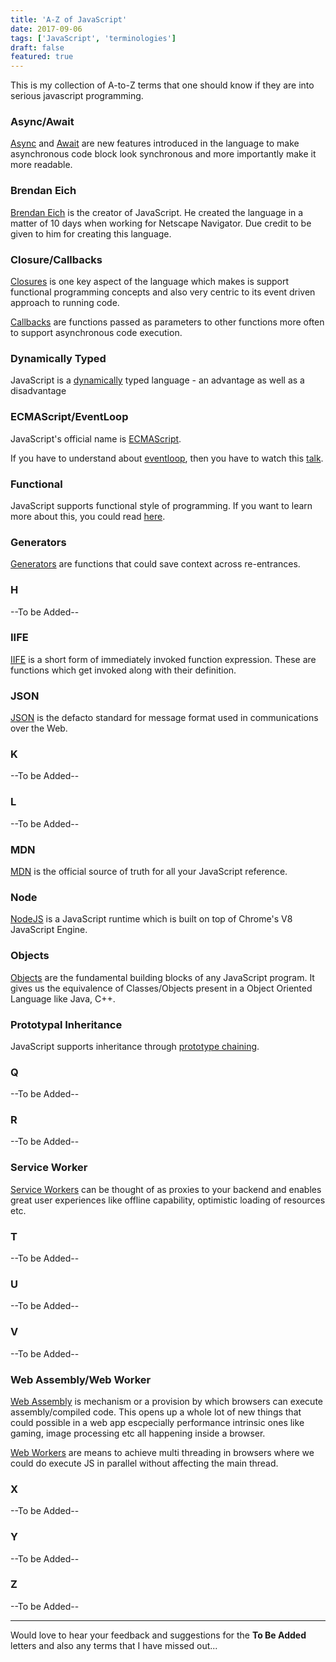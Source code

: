```yaml
---
title: 'A-Z of JavaScript'
date: 2017-09-06
tags: ['JavaScript', 'terminologies']
draft: false
featured: true
---
```


This is my collection of A-to-Z terms that one should know if they are into serious javascript programming.

### **A**sync/**Await**

[Async][async] and [Await][await] are new features introduced in the language to make asynchronous code block look synchronous and more importantly make it more readable.

### **B**rendan Eich

[Brendan Eich][brendaneich] is the creator of JavaScript. He created the language in a matter of 10 days when working for Netscape Navigator. Due credit to be given to him for creating this language.

### **C**losure/**C**allbacks

[Closures][closures] is one key aspect of the language which makes is support functional programming concepts and also very centric to its event driven approach to running code.

[Callbacks][callbacks] are functions passed as parameters to other functions more often to support asynchronous code execution.

### **D**ynamically Typed

JavaScript is a [dynamically][dynamic-typing] typed language - an advantage as well as a disadvantage

### **E**CMAScript/**E**ventLoop

JavaScript's official name is [ECMAScript][ecmascript].

If you have to understand about [eventloop][event-loop], then you have to watch this [talk][philip-roberts].

### **F**unctional

JavaScript supports functional style of programming. If you want to learn more about this, you could read [here][functional-light].

### **G**enerators

[Generators][generators] are functions that could save context across re-entrances.

### **H**

--To be Added--

### **I**IFE

[IIFE][iife] is a short form of immediately invoked function expression. These are functions which get invoked along with their definition.

### **J**SON

[JSON][json] is the defacto standard for message format used in communications over the Web.

### **K**

--To be Added--

### **L**

--To be Added--

### **M**DN

[MDN][mdn] is the official source of truth for all your JavaScript reference.

### **N**ode

[NodeJS][node] is a JavaScript runtime which is built on top of Chrome's V8 JavaScript Engine.

### **O**bjects

[Objects][objects] are the fundamental building blocks of any JavaScript program. It gives us the equivalence of Classes/Objects present in a Object Oriented Language like Java, C++.

### **P**rototypal Inheritance

JavaScript supports inheritance through [prototype chaining][prototype-chain].

### **Q**

--To be Added--

### **R**

--To be Added--

### **S**ervice Worker

[Service Workers][service-worker] can be thought of as proxies to your backend and enables great user experiences like offline capability, optimistic loading of resources etc.

### **T**

--To be Added--

### **U**

--To be Added--

### **V**

--To be Added--

### **W**eb Assembly/**W**eb Worker

[Web Assembly][web-assembly] is mechanism or a provision by which browsers can execute assembly/compiled code. This opens up a whole lot of new things that could possible in a web app escpecially performance intrinsic ones like gaming, image processing etc all happening inside a browser.

[Web Workers][web-worker] are means to achieve multi threading in browsers where we could do execute JS in parallel without affecting the main thread.

### **X**

--To be Added--

### **Y**

--To be Added--

### **Z**

--To be Added--

---

Would love to hear your feedback and suggestions for the **To Be Added** letters and also any terms that I have missed out...

[async]: https://developer.mozilla.org/en-US/docs/Web/JavaScript/Reference/Statements/async_function
[await]: https://developer.mozilla.org/en-US/docs/Web/JavaScript/Reference/Operators/await
[brendaneich]: https://en.wikipedia.org/wiki/Brendan_Eich
[closures]: https://developer.mozilla.org/en-US/docs/Web/JavaScript/Closures
[callbacks]: https://developer.mozilla.org/en-US/docs/Glossary/Callback_function
[dynamic-typing]: https://developer.mozilla.org/en-US/docs/Glossary/Dynamic_typing
[ecmascript]: https://developer.mozilla.org/en-US/docs/Web/JavaScript/Language_Resources
[philip-roberts]: https://www.youtube.com/watch?v=8aGhZQkoFbQ
[event-loop]: https://developer.mozilla.org/en-US/docs/Web/JavaScript/EventLoop
[functional-light]: https://github.com/getify/Functional-Light-JS
[generators]: https://developer.mozilla.org/en-US/docs/Web/JavaScript/Reference/Statements/function%2A
[iife]: https://developer.mozilla.org/en-US/docs/Glossary/IIFE
[json]: https://developer.mozilla.org/en-US/docs/Learn/JavaScript/Objects/JSON
[node]: https://nodejs.org/en/
[mdn]: https://developer.mozilla.org/bm/docs/Web/JavaScript
[objects]: https://developer.mozilla.org/en-US/docs/Web/JavaScript/Guide/Working_with_Objects
[prototype-chain]: https://developer.mozilla.org/en-US/docs/Web/JavaScript/Inheritance_and_the_prototype_chain
[service-worker]: https://developer.mozilla.org/en-US/docs/Web/API/Service_Worker_API
[web-assembly]: https://developer.mozilla.org/en-US/docs/WebAssembly
[web-worker]: https://developer.mozilla.org/en-US/docs/Web/API/Web_Workers_API/Using_web_workers
